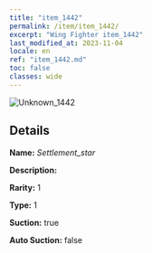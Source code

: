 ```yaml
---
title: "item_1442"
permalink: /item/item_1442/
excerpt: "Wing Fighter item_1442"
last_modified_at: 2023-11-04
locale: en
ref: "item_1442.md"
toc: false
classes: wide
---
```



 ![Unknown_1442](/images/item/Settlement_star_p.png)



## Details

 **Name:** *Settlement_star* 

 **Description:** 

 **Rarity:** 1 

 **Type:** 1 

 **Suction:** true 

 **Auto Suction:** false 


